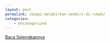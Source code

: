 ```yaml
---
layout: post
permalink: /mimpi-melahirkan-sendiri-di-rumah/
categories:
    - Uncategorized
---
```


[Baca Selengkapnya](/03)